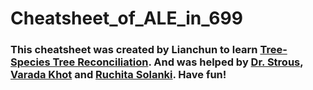 # Cheatsheet_of_ALE_in_699
### This cheatsheet was created by Lianchun to learn [Tree-Species Tree Reconciliation](https://link.springer.com/protocol/10.1007/978-1-0716-2691-7_9). And was helped by [Dr. Strous](https://github.com/kinestetika), [Varada Khot](https://github.com/vmkhot) and [Ruchita Solanki](https://github.com/Ruchita-0310). Have fun! 
